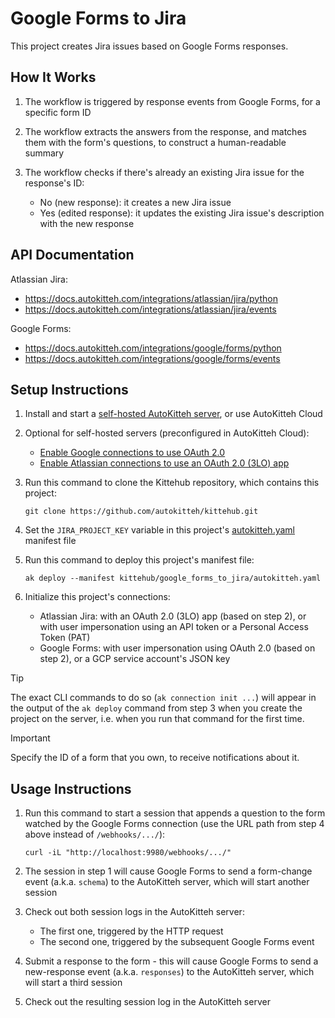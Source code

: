 # Google Forms to Jira

This project creates Jira issues based on Google Forms responses.

## How It Works

1. The workflow is triggered by response events from Google Forms, for a
   specific form ID

2. The workflow extracts the answers from the response, and matches them with
   the form's questions, to construct a human-readable summary

3. The workflow checks if there's already an existing Jira issue for the
   response's ID:

   - No (new response): it creates a new Jira issue
   - Yes (edited response): it updates the existing Jira issue's description
     with the new response

## API Documentation

Atlassian Jira:

- https://docs.autokitteh.com/integrations/atlassian/jira/python
- https://docs.autokitteh.com/integrations/atlassian/jira/events

Google Forms:

- https://docs.autokitteh.com/integrations/google/forms/python
- https://docs.autokitteh.com/integrations/google/forms/events

## Setup Instructions

1. Install and start a
   [self-hosted AutoKitteh server](https://docs.autokitteh.com/get_started/quickstart),
   or use AutoKitteh Cloud

2. Optional for self-hosted servers (preconfigured in AutoKitteh Cloud):

   - [Enable Google connections to use OAuth 2.0](https://docs.autokitteh.com/integrations/google/config)
   - [Enable Atlassian connections to use an OAuth 2.0 (3LO) app](https://docs.autokitteh.com/integrations/atlassian/config)

3. Run this command to clone the Kittehub repository, which contains this
   project:

   ```shell
   git clone https://github.com/autokitteh/kittehub.git
   ```

4. Set the `JIRA_PROJECT_KEY` variable in this project's
   [autokitteh.yaml](./autokitteh.yaml) manifest file

5. Run this command to deploy this project's manifest file:

   ```shell
   ak deploy --manifest kittehub/google_forms_to_jira/autokitteh.yaml
   ```

6. Initialize this project's connections:

   - Atlassian Jira: with an OAuth 2.0 (3LO) app (based on step 2), or with
     user impersonation using an API token or a Personal Access Token (PAT)
   - Google Forms: with user impersonation using OAuth 2.0 (based on step 2),
     or a GCP service account's JSON key

> [!TIP]
> The exact CLI commands to do so (`ak connection init ...`) will appear in
> the output of the `ak deploy` command from step 3 when you create the
> project on the server, i.e. when you run that command for the first time.

> [!IMPORTANT]
> Specify the ID of a form that you own, to receive notifications about it.

## Usage Instructions

1. Run this command to start a session that appends a question to the form
   watched by the Google Forms connection (use the URL path from step 4
   above instead of `/webhooks/.../`):

   ```shell
   curl -iL "http://localhost:9980/webhooks/.../"
   ```

2. The session in step 1 will cause Google Forms to send a form-change event
   (a.k.a. `schema`) to the AutoKitteh server, which will start another session

3. Check out both session logs in the AutoKitteh server:

   - The first one, triggered by the HTTP request
   - The second one, triggered by the subsequent Google Forms event

4. Submit a response to the form - this will cause Google Forms to send a
   new-response event (a.k.a. `responses`) to the AutoKitteh server, which
   will start a third session

5. Check out the resulting session log in the AutoKitteh server
